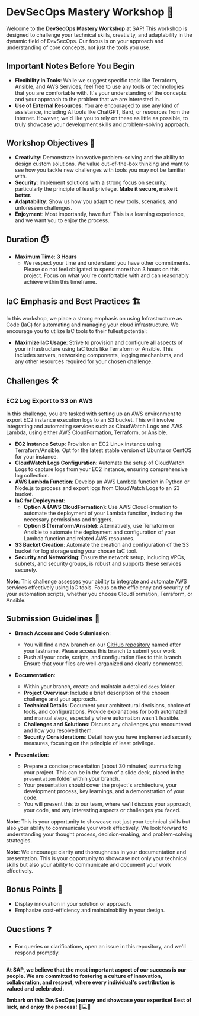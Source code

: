 # DevSecOps Mastery Workshop 🚀

Welcome to the **DevSecOps Mastery Workshop** at SAP! This workshop is designed to challenge your technical skills, creativity, and adaptability in the dynamic field of DevSecOps. Our focus is on your approach and understanding of core concepts, not just the tools you use.

## Important Notes Before You Begin

- **Flexibility in Tools**: While we suggest specific tools like Terraform, Ansible, and AWS Services, feel free to use any tools or technologies that you are comfortable with. It's your understanding of the concepts and your approach to the problem that we are interested in.
- **Use of External Resources**: You are encouraged to use any kind of assistance, including AI tools like ChatGPT, Bard, or resources from the internet. However, we'd like you to rely on these as little as possible, to truly showcase your development skills and problem-solving approach.

## Workshop Objectives 🎯

- **Creativity**: Demonstrate innovative problem-solving and the ability to design custom solutions. We value out-of-the-box thinking and want to see how you tackle new challenges with tools you may not be familiar with.
- **Security**: Implement solutions with a strong focus on security, particularly the principle of least privilege. **Make it secure, make it better.**
- **Adaptability**: Show us how you adapt to new tools, scenarios, and unforeseen challenges.
- **Enjoyment**: Most importantly, have fun! This is a learning experience, and we want you to enjoy the process.

## Duration ⏱️

- **Maximum Time**: **3 Hours**
  - We respect your time and understand you have other commitments. Please do not feel obligated to spend more than 3 hours on this project. Focus on what you're comfortable with and can reasonably achieve within this timeframe.

## IaC Emphasis and Best Practices 🏗️

In this workshop, we place a strong emphasis on using Infrastructure as Code (IaC) for automating and managing your cloud infrastructure. We encourage you to utilize IaC tools to their fullest potential:

- **Maximize IaC Usage**: Strive to provision and configure all aspects of your infrastructure using IaC tools like Terraform or Ansible. This includes servers, networking components, logging mechanisms, and any other resources required for your chosen challenge.

## Challenges 🛠️

### EC2 Log Export to S3 on AWS

In this challenge, you are tasked with setting up an AWS environment to export EC2 instance execution logs to an S3 bucket. This will involve integrating and automating services such as CloudWatch Logs and AWS Lambda, using either AWS CloudFormation, Terraform, or Ansible.

- **EC2 Instance Setup**: Provision an EC2 Linux instance using Terraform/Ansible. Opt for the latest stable version of Ubuntu or CentOS for your instance.
- **CloudWatch Logs Configuration**: Automate the setup of CloudWatch Logs to capture logs from your EC2 instance, ensuring comprehensive log collection.
- **AWS Lambda Function**: Develop an AWS Lambda function in Python or Node.js to process and export logs from CloudWatch Logs to an S3 bucket.
- **IaC for Deployment**:
  - **Option A (AWS CloudFormation)**: Use AWS CloudFormation to automate the deployment of your Lambda function, including the necessary permissions and triggers.
  - **Option B (Terraform/Ansible)**: Alternatively, use Terraform or Ansible to automate the deployment and configuration of your Lambda function and related AWS resources.
- **S3 Bucket Creation**: Automate the creation and configuration of the S3 bucket for log storage using your chosen IaC tool.
- **Security and Networking**: Ensure the network setup, including VPCs, subnets, and security groups, is robust and supports these services securely.

**Note**: This challenge assesses your ability to integrate and automate AWS services effectively using IaC tools. Focus on the efficiency and security of your automation scripts, whether you choose CloudFormation, Terraform, or Ansible.

## Submission Guidelines 📝

- **Branch Access and Code Submission**:
  - You will find a new branch on our [GitHub repository](https://github.com/devsecops-sap/devsecops-workshop) named after your lastname. Please access this branch to submit your work.
  - Push all your code, scripts, and configuration files to this branch. Ensure that your files are well-organized and clearly commented.

- **Documentation**:
  - Within your branch, create and maintain a detailed `docs` folder.
  - **Project Overview**: Include a brief description of the chosen challenge and your approach.
  - **Technical Details**: Document your architectural decisions, choice of tools, and configurations. Provide explanations for both automated and manual steps, especially where automation wasn't feasible.
  - **Challenges and Solutions**: Discuss any challenges you encountered and how you resolved them.
  - **Security Considerations**: Detail how you have implemented security measures, focusing on the principle of least privilege.

- **Presentation**:
  - Prepare a concise presentation (about 30 minutes) summarizing your project. This can be in the form of a slide deck, placed in the `presentation` folder within your branch.
  - Your presentation should cover the project's architecture, your development process, key learnings, and a demonstration of your code.
  - You will present this to our team, where we'll discuss your approach, your code, and any interesting aspects or challenges you faced.

**Note**: This is your opportunity to showcase not just your technical skills but also your ability to communicate your work effectively. We look forward to understanding your thought process, decision-making, and problem-solving strategies.

**Note**: We encourage clarity and thoroughness in your documentation and presentation. This is your opportunity to showcase not only your technical skills but also your ability to communicate and document your work effectively.

## Bonus Points 🌟

- Display innovation in your solution or approach.
- Emphasize cost-efficiency and maintainability in your design.

## Questions ❓

- For queries or clarifications, open an issue in this repository, and we'll respond promptly.

---

**At SAP, we believe that the most important aspect of our success is our people. We are committed to fostering a culture of innovation, collaboration, and respect, where every individual's contribution is valued and celebrated.**

**Embark on this DevSecOps journey and showcase your expertise! Best of luck, and enjoy the process!** 🌈💻🔐
